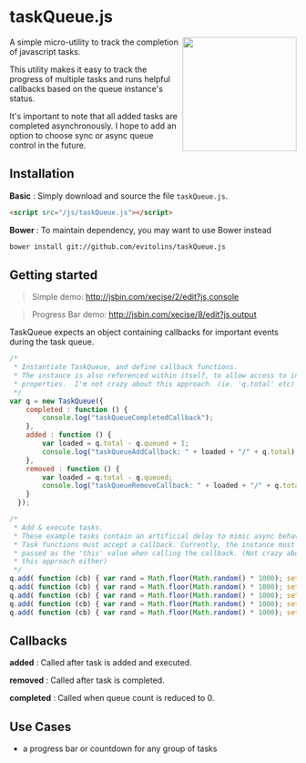 # taskQueue.js

<img align="right" height="200" src="https://cdn2.iconfinder.com/data/icons/windows-8-metro-style/128/list_ingredients.png">

A simple micro-utility to track the completion of javascript tasks.

This utility makes it easy to track the progress of multiple tasks and runs helpful callbacks based on the queue instance's status.

It's important to note that all added tasks are completed asynchronously.  I hope to add an option to choose sync or async queue control in the future.


## Installation
**Basic**
: Simply download and source the file `taskQueue.js`.

```html
<script src="/js/taskQueue.js"></script>
```

**Bower**
: To maintain dependency, you may want to use Bower instead

```bash
bower install git://github.com/evitolins/taskQueue.js
```   

## Getting started

> Simple demo: http://jsbin.com/xecise/2/edit?js,console

> Progress Bar demo: http://jsbin.com/xecise/8/edit?js,output

TaskQueue expects an object containing callbacks for important events during the task queue.

```javascript
/*
 * Instantiate TaskQueue, and define callback functions.
 * The instance is also referenced within itself, to allow access to instance
 * properties.  I'm not crazy about this approach. (ie. 'q.total' etc)
 */
var q = new TaskQueue({
    completed : function () {
        console.log("taskQueueCompletedCallback");
    },
    added : function () {
        var loaded = q.total - q.queued + 1;
        console.log("taskQueueAddCallback: " + loaded + "/" + q.total);
    },
    removed : function () {
        var loaded = q.total - q.queued;
        console.log("taskQueueRemoveCallback: " + loaded + "/" + q.total);
    }
  });

/*
 * Add & execute tasks.
 * These example tasks contain an artificial delay to mimic async behavior.
 * Task functions must accept a callback. Currently, the instance must be
 * passed as the 'this' value when calling the callback. (Not crazy about
 * this approach either)
 */
q.add( function (cb) { var rand = Math.floor(Math.random() * 1000); setTimeout( function () { console.log("a : " + rand/1000); cb.call(q); }, rand ); } );
q.add( function (cb) { var rand = Math.floor(Math.random() * 1000); setTimeout( function () { console.log("b : " + rand/1000); cb.call(q); }, rand ); } );
q.add( function (cb) { var rand = Math.floor(Math.random() * 1000); setTimeout( function () { console.log("c : " + rand/1000); cb.call(q); }, rand ); } );
q.add( function (cb) { var rand = Math.floor(Math.random() * 1000); setTimeout( function () { console.log("d : " + rand/1000); cb.call(q); }, rand ); } );
q.add( function (cb) { var rand = Math.floor(Math.random() * 1000); setTimeout( function () { console.log("e : " + rand/1000); cb.call(q); }, rand ); } );
```


## Callbacks
**added**
: Called after task is added and executed.

**removed**
: Called after task is completed.

**completed**
: Called when queue count is reduced to 0.


       
## Use Cases
- a progress bar or countdown for any group of tasks
